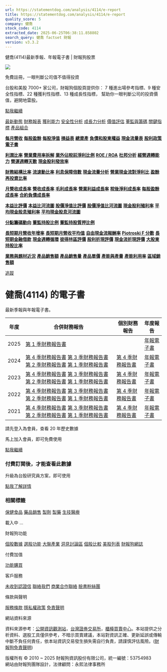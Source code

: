 ```yaml
---
url: https://statementdog.com/analysis/4114/e-report
title: https://statementdog.com/analysis/4114/e-report
quality_score: 5
company: 健喬
stock_code: 4114
extracted_date: 2025-06-25T06:38:11.858802
search_query: 健喬 factset 財報
version: v3.3.2
---
```


健喬(4114)最新季報、年報電子書 | 財報狗股票















![](https://www.facebook.com/tr?id=1265443774131605&ev=PageView&noscript=1)













































































免費註冊，一眼判斷公司值不值得投資

台股和美股 7000+ 家公司，財報狗個股頁提供你：
7 種進出場參考指標、9 種安全性指標、22 種獲利性指標、13 種成長性指標，
幫助你一眼判斷公司的投資價值，避開地雷股。

[點我繼續](/users/sign_up)

[最新動態](/analysis/4114)
[財務報表](/analysis/4114/monthly-revenue)
[獲利能力](/analysis/4114/profit-margin)
[安全性分析](/analysis/4114/financial-structure-ratio)
[成長力分析](/analysis/4114/monthly-revenue-growth-rate)
[價值評估](/analysis/4114/pe)
[董監與籌碼](/analysis/4114/broker-trading)
[關鍵指標](/analysis/4114/long-term-and-short-term-monthly-revenue-yoy)
[產品組合](/analysis/4114/ai-search)

[**每月營收**](/analysis/4114/monthly-revenue)
[**每股盈餘**](/analysis/4114/eps)
[**每股淨值**](/analysis/4114/nav)
[**損益表**](/analysis/4114/income-statement)
[**總資產**](/analysis/4114/assets)
[**負債和股東權益**](/analysis/4114/liabilities-and-equity)
[**現金流量表**](/analysis/4114/cash-flow-statement)
[**股利政策**](/analysis/4114/dividend-policy)
[**電子書**](/analysis/4114/e-report)

[**利潤比率**](/analysis/4114/profit-margin)
[**營業費用率拆解**](/analysis/4114/operating-expense-ratio)
[**業外佔稅前淨利比例**](/analysis/4114/non-operating-income-to-profit-before-tax)
[**ROE / ROA**](/analysis/4114/roe-roa)
[**杜邦分析**](/analysis/4114/du-pont-analysis)
[**經營週轉能力**](/analysis/4114/turnover-ratio)
[**營運週轉天數**](/analysis/4114/turnover-days)
[**現金股利發放率**](/analysis/4114/dividend-payout-ratio)

[**財務結構比率**](/analysis/4114/financial-structure-ratio)
[**流速動比率**](/analysis/4114/current-ratio-and-quick-ratio)
[**利息保障倍數**](/analysis/4114/interest-coverage-ratio)
[**現金流量分析**](/analysis/4114/cash-flow-analysis)
[**營業現金流對淨利比**](/analysis/4114/operating-cash-flow-to-net-income-ratio)
[**盈餘再投資比率**](/analysis/4114/reinvestment-rate)

[**月營收成長率**](/analysis/4114/monthly-revenue-growth-rate)
[**營收成長率**](/analysis/4114/revenue-growth-rate)
[**毛利成長率**](/analysis/4114/gross-profit-growth-rate)
[**營業利益成長率**](/analysis/4114/operating-income-growth-rate)
[**稅後淨利成長率**](/analysis/4114/net-income-growth-rate)
[**每股盈餘成長率**](/analysis/4114/eps-growth-rate)
[**合約負債成長率**](/analysis/4114/current-contract-liabilities-growth-rate)

[**本益比評價**](/analysis/4114/pe)
[**本益比河流圖**](/analysis/4114/pe-band)
[**股價淨值比評價**](/analysis/4114/pb)
[**股價淨值比河流圖**](/analysis/4114/pb-band)
[**現金股利殖利率**](/analysis/4114/dividend-yield)
[**平均現金股息殖利率**](/analysis/4114/average-dividend-yield)
[**平均現金股息河流圖**](/analysis/4114/average-dividend-yield-band)

[**分點籌碼動向**](/analysis/4114/broker-trading)
[**董監持股比例**](/analysis/4114/board-members-and-supervisors-shares-to-shares-outstanding-ratio)
[**董監持股質押比例**](/analysis/4114/pledging-ratio-of-board-members-and-supervisors)

[**長短期月營收年增率**](/analysis/4114/long-term-and-short-term-monthly-revenue-yoy)
[**長短期月營收平均值**](/analysis/4114/average-long-term-and-short-term-monthly-revenue)
[**自由現金流報酬率**](/analysis/4114/croic)
[**Piotroski F 分數**](/analysis/4114/piotroski-f-score)
[**長短期金融借款**](/analysis/4114/financial-borrowing)
[**現金週轉循環**](/analysis/4114/cash-conversion-cycle)
[**彼得林區評價**](/analysis/4114/peter-lynch-valuation)
[**股利折現評價**](/analysis/4114/dividend-discount-valuation)
[**現金流折現評價**](/analysis/4114/dcf-valuation)
[**大股東持股比率**](/analysis/4114/majority-shareholders-share-ratio)

[**業務與題材近況**](/analysis/4114/ai-search)
[**產品銷售額**](/analysis/4114/product-sales-figure)
[**產品銷售量**](/analysis/4114/product-sales-volume)
[**產品單價**](/analysis/4114/product-unit-price)
[**產能與產量**](/analysis/4114/production-capacity)
[**產能利用率**](/analysis/4114/production-capacity-utilization)
[**區域銷售額**](/analysis/4114/product-regional-sales)

[追蹤](/users/sign_up)

# 健喬(4114) 的電子書

最新季報與年報電子書。

| 年度 | 合併財務報告 | 個別財務報告 | 年度報告 |
| --- | --- | --- | --- |
| 2025 | [第 1 季財務報告書](https://doc.twse.com.tw/server-java/t57sb01?co_id=4114&colorchg=1&kind=A&step=9&filename=202501_4114_AI1.pdf) |  | [年報電子書](/analysis) |
| 2024 | [第 4 季財務報告書](https://doc.twse.com.tw/server-java/t57sb01?co_id=4114&colorchg=1&kind=A&step=9&filename=202404_4114_AI1.pdf)  [第 3 季財務報告書](https://doc.twse.com.tw/server-java/t57sb01?co_id=4114&colorchg=1&kind=A&step=9&filename=202403_4114_AI1.pdf)  [第 2 季財務報告書](https://doc.twse.com.tw/server-java/t57sb01?co_id=4114&colorchg=1&kind=A&step=9&filename=202402_4114_AI1.pdf)  [第 1 季財務報告書](https://doc.twse.com.tw/server-java/t57sb01?co_id=4114&colorchg=1&kind=A&step=9&filename=202401_4114_AI1.pdf) | [第 4 季財務報告書](https://doc.twse.com.tw/server-java/t57sb01?co_id=4114&colorchg=1&kind=A&step=9&filename=202404_4114_AI3.pdf) | [年報電子書](https://doc.twse.com.tw/server-java/t57sb01?co_id=4114&colorchg=1&kind=F&step=9&filename=2024_4114_20250523F04.pdf) |
| 2023 | [第 4 季財務報告書](https://doc.twse.com.tw/server-java/t57sb01?co_id=4114&colorchg=1&kind=A&step=9&filename=202304_4114_AI1.pdf)  [第 3 季財務報告書](https://doc.twse.com.tw/server-java/t57sb01?co_id=4114&colorchg=1&kind=A&step=9&filename=202303_4114_AI1.pdf)  [第 2 季財務報告書](https://doc.twse.com.tw/server-java/t57sb01?co_id=4114&colorchg=1&kind=A&step=9&filename=202302_4114_AI1.pdf)  [第 1 季財務報告書](https://doc.twse.com.tw/server-java/t57sb01?co_id=4114&colorchg=1&kind=A&step=9&filename=202301_4114_AI1.pdf) | [第 4 季財務報告書](https://doc.twse.com.tw/server-java/t57sb01?co_id=4114&colorchg=1&kind=A&step=9&filename=202304_4114_AI3.pdf) | [年報電子書](https://doc.twse.com.tw/server-java/t57sb01?co_id=4114&colorchg=1&kind=F&step=9&filename=2023_4114_20240530F04.pdf) |
| 2022 | [第 4 季財務報告書](https://doc.twse.com.tw/server-java/t57sb01?co_id=4114&colorchg=1&kind=A&step=9&filename=202204_4114_AI1.pdf)  [第 3 季財務報告書](https://doc.twse.com.tw/server-java/t57sb01?co_id=4114&colorchg=1&kind=A&step=9&filename=202203_4114_AI1.pdf)  [第 2 季財務報告書](https://doc.twse.com.tw/server-java/t57sb01?co_id=4114&colorchg=1&kind=A&step=9&filename=202202_4114_AI1.pdf)  [第 1 季財務報告書](https://doc.twse.com.tw/server-java/t57sb01?co_id=4114&colorchg=1&kind=A&step=9&filename=202201_4114_AI1.pdf) | [第 4 季財務報告書](https://doc.twse.com.tw/server-java/t57sb01?co_id=4114&colorchg=1&kind=A&step=9&filename=202204_4114_AI3.pdf) | [年報電子書](https://doc.twse.com.tw/server-java/t57sb01?co_id=4114&colorchg=1&kind=F&step=9&filename=2022_4114_20230525F04.pdf) |
| 2021 | [第 4 季財務報告書](https://doc.twse.com.tw/server-java/t57sb01?co_id=4114&colorchg=1&kind=A&step=9&filename=202104_4114_AI1.pdf)  [第 3 季財務報告書](https://doc.twse.com.tw/server-java/t57sb01?co_id=4114&colorchg=1&kind=A&step=9&filename=202103_4114_AI1.pdf)  [第 2 季財務報告書](https://doc.twse.com.tw/server-java/t57sb01?co_id=4114&colorchg=1&kind=A&step=9&filename=202102_4114_AI1.pdf)  [第 1 季財務報告書](https://doc.twse.com.tw/server-java/t57sb01?co_id=4114&colorchg=1&kind=A&step=9&filename=202101_4114_AI1.pdf) | [第 4 季財務報告書](https://doc.twse.com.tw/server-java/t57sb01?co_id=4114&colorchg=1&kind=A&step=9&filename=202104_4114_AI3.pdf) | [年報電子書](https://doc.twse.com.tw/server-java/t57sb01?co_id=4114&colorchg=1&kind=F&step=9&filename=2021_4114_20220525F04.pdf) |

請先登入為會員，查看 20 年歷史數據

馬上加入會員，即可免費使用

[點我繼續](/users/sign_up)

### 付費訂閱後，才能查看此數據

升級為台股研究員方案，即可使用

[點我了解詳情](/pricing)

### 相關標籤

[保健食品](/tags/86)
[藥品銷售](/tags/580)
[製劑](/tags/579)
[製藥](/tags/360)
[生技醫療](/tags/318)

載入中 ...





財報狗功能

[個股數據](/analysis)
[選股功能](/screeners)
[大盤產業](/taiex)
[洞見討論區](/insight)
[個股比較](/compare/tpe)
[美股列表](/us-stock-list)
[財報狗網誌](/blog/)

付費加值

[功能購買](/pricing)

客戶服務

[未收到認證信](/users/recv_auth_fail)
[聯絡我們](/contact)
[商業合作聯絡](/contact)
[臉書粉絲團](//www.facebook.com/statementdog)

條款與聲明

[服務條款](/law/tos)
[隱私權政策](/law/privacy)
[免責聲明](/law/disclaimer)

網站資料來源

資料來源参考：[公開資訊觀測站](http://mops.twse.com.tw/mops/web/index)，[台灣證券交易所](http://www.tse.com.tw/)，[櫃檯買賣中心](http://www.otc.org.tw/)。本站提供之分析資料、選股工具僅供參考，不暗示買賣建議，本站對資訊正確、更新延誤或傳輸中斷不負任何責任，依本站資訊交易發生損失需自行負責，請謹慎評估風險。([財報狗免責聲明](/law/disclaimer))

版權所有 © 2010 ~ 2025 財報狗資訊股份有限公司，統一編號：53754983  
網站由財報狗團隊設計，法律顧問：永熙法律事務所